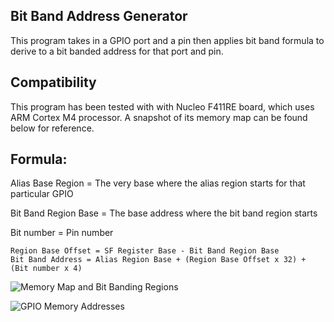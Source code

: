 ## Bit Band Address Generator
This program takes in a GPIO port and a pin then applies bit band formula to derive to a bit banded address for that port and pin.

## Compatibility
This program has been tested with with Nucleo F411RE board, which uses ARM Cortex M4 processor. A snapshot of its memory map can be found below for reference.

## Formula:
Alias Base Region = The very base where the alias region starts for that particular GPIO

Bit Band Region Base = The base address where the bit band region starts

Bit number = Pin number
``` 
Region Base Offset = SF Register Base - Bit Band Region Base
Bit Band Address = Alias Region Base + (Region Base Offset x 32) + (Bit number x 4)
```

![Memory Map and Bit Banding Regions](https://i.imgur.com/yF5sylK.png)

![GPIO Memory Addresses](https://i.imgur.com/kqq4rPK.png)